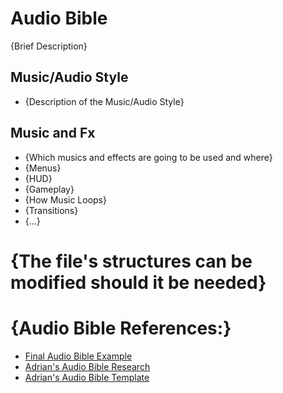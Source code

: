# Audio Bible

{Brief Description}

## Music/Audio Style
- {Description of the Music/Audio Style}

## Music and Fx
- {Which musics and effects are going to be used and where}
- {Menus}
- {HUD}
- {Gameplay}
- {How Music Loops}
- {Transitions}
- {...}

# {The file's structures can be modified should it be needed}
# {Audio Bible References:}
- [Final Audio Bible Example](https://github.com/DevCrumbs/Warcraft-II/wiki/5.-Audio-Bible)
- [Adrian's Audio Bible Research](https://github.com/M1R4B3L/Research-Audio-Bible/tree/master/docs)
- [Adrian's Audio Bible Template](https://github.com/M1R4B3L/Research-Audio-Bible/tree/master/templates)

